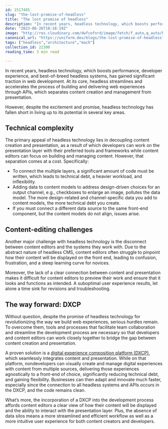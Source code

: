 ```yaml
---
id: 1517485
slug: "the-lost-promise-of-headless"
title: "The lost promise of headless"
description: "In recent years, headless technology, which boosts performance, developer experience, and..."
date: "2023-06-26T18:18:19Z"
image: "http://res.cloudinary.com/dwfcofnrd/image/fetch/f_auto,q_auto/https%3A%2F%2Fdev-to-uploads.s3.amazonaws.com%2Fuploads%2Farticles%2Flrvfb6a8wh5lt0mbyzat.png"
canonical_url: "https://uniform.dev/blogs/the-lost-promise-of-headless"
tags: ["headless","architecture","mach"]
collection_id: 22300
reading_time: 3 min read

---
```


In recent years, headless technology, which boosts performance, developer experience, and best-of-breed headless systems, has gained significant traction in web development. At its core, headless streamlines and accelerates the process of building and delivering web experiences  through APIs, which separates content creation and management from presentation. 

However, despite the excitement and promise, headless technology has fallen short in living up to its potential in several key areas.

## Technical complexity

The primary appeal of headless technology lies in decoupling content creation and presentation, as a result of which developers can work on the presentation layer with their preferred tools and frameworks while content editors can focus on building and managing content. However, that separation comes at a cost. Specifically:

- To connect the multiple layers, a significant amount of code must be written, which leads to technical debt, a heavier workload, and inflexibility. 
- Adding data to content models to address design-driven choices for an output channel, e.g., checkboxes to enlarge an image, pollutes the data model. The more design-related and channel-specific data you add to content models, the more technical debt you create.
- If you must connect a different data source to the same front-end component, but the content models do not align, issues arise. 
    

## Content-editing challenges

Another major challenge with headless technology is the disconnect between content editors and the systems they work with. Due to the abstract nature of headless CMS, content editors often struggle to pinpoint how their content will be displayed on the front end, leading to confusion, frustration, and a steep learning curve for novices.

Moreover, the lack of a clear connection between content and presentation makes it difficult for content editors to preview their work and ensure that it looks and functions as intended. A suboptimal user experience results, let alone a time sink for revisions and troubleshooting.

## The way forward: DXCP

Without question, despite the promise of headless technology for revolutionizing the way we build web experiences, serious hurdles remain. To overcome them, tools and processes that facilitate team collaboration and streamline the development process are necessary so that developers and content editors can work closely together to bridge the gap between content creation and presentation.

A proven solution is a [digital experience composition platform (DXCP)](https://uniform.dev/what-is-digital-experience-composition), which seamlessly integrates content and presentation. While on that platform, nondevelopers can visually create and manage digital experiences with content from multiple sources, delivering those experiences agnostically to a front-end of choice, significantly reducing technical debt, and gaining flexibility. Businesses can then adapt and innovate much faster, especially since the connection to all headless systems and APIs occurs in the DXCP, and the code remains clean.

What’s more, the incorporation of a DXCP into the development process affords content editors a clear view of how their content will be displayed and the ability to interact with the presentation layer. Plus, the absence of data silos means a more streamlined and efficient workflow as well as a more intuitive user experience for both content creators and developers.